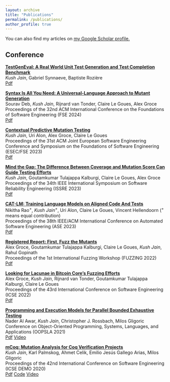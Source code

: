 ```yaml
---
layout: archive
title: "Publications"
permalink: /publications/
author_profile: true
---
```


You can also find my articles on <u><a href="https://scholar.google.com/citations?user=YBZt0-AAAAAJ&hl=en">my Google Scholar profile</a>.</u>

## Conference ##
[**TestGenEval: A Real World Unit Test Generation and Test Completion Benchmark**](https://arxiv.org/pdf/2410.00752)<br/>
*Kush Jain*, Gabriel Synnaeve, Baptiste Rozière<br/>
[Pdf](https://arxiv.org/pdf/2410.00752)

[**Syntax Is All You Need: A Universal-Language Approach to Mutant Generation**](https://agroce.github.io/fse24.pdf)<br/>
Sourav Deb, *Kush Jain*, Rijnard van Tonder, Claire Le Goues, Alex Groce<br/>
Proceedings of the 32nd ACM International Conference on the Foundations of Software Engineering (FSE 2024)<br/>
[Pdf](https://agroce.github.io/fse24.pdf)

[**Contextual Predictive Mutation Testing**](https://arxiv.org/pdf/2309.02389.pdf)<br/>
*Kush Jain*, Uri Alon, Alex Groce, Claire Le Goues<br/>
Proceedings of the 31st ACM Joint European Software Engineering Conference and Symposium on the Foundations of Software Engineering (ESEC/FSE 2023)<br/>
[Pdf](https://arxiv.org/pdf/2309.02389.pdf)

[**Mind the Gap: The Difference Between Coverage and Mutation Score Can Guide Testing Efforts**](https://arxiv.org/pdf/2309.02395.pdf)<br/>
*Kush Jain*, Goutamkumar Tulajappa Kalburgi, Claire Le Goues, Alex Groce  
Proceedings of the 34th IEEE International Symposium on Software Reliability Engineering (ISSRE 2023)<br/>
[Pdf](https://arxiv.org/pdf/2309.02395.pdf)

[**CAT-LM: Training Language Models on Aligned Code And Tests**](https://arxiv.org/pdf/2310.01602.pdf)<br/>
Nikitha Rao<sup>+</sup>, *Kush Jain<sup>+</sup>*, Uri Alon, Claire Le Goues, Vincent Hellendoorn (<sup>+</sup> means equal contribution)  
Proceedings of the 38th IEEE/ACM International Conference on Automated Software Engineering (ASE 2023)<br/>
[Pdf](https://arxiv.org/pdf/2310.01602.pdf)

[**Registered Report: First, Fuzz the Mutants**](https://agroce.github.io/fuzzing22.pdf)<br/>
Alex Groce, Goutamkumar Tulajappa Kalburgi, Claire Le Goues, *Kush Jain*, Rahul Gopinath  
Proceedings of the 1st International Fuzzing Workshop (FUZZING 2022)<br/>
[Pdf](https://agroce.github.io/fuzzing22.pdf)

[**Looking for Lacunae in Bitcoin Core’s Fuzzing Efforts**](https://agroce.github.io/icse22.pdf)<br/>
Alex Groce, *Kush Jain*, Rijnard van Tonder, Goutamkumar Tulajappa Kalburgi, Claire Le Goues  
Proceedings of the 43rd International Conference on Software Engineering (ICSE 2022)<br/>
[Pdf](https://agroce.github.io/icse22.pdf)

[**Programming and Execution Models for Parallel Bounded Exhaustive Testing**](https://dl.acm.org/doi/10.1145/3485543)<br/>
Nader Al Awar, *Kush Jain*, Christopher J. Rossbach, Milos Gligoric  
Conference on Object-Oriented Programming, Systems, Languages, and Applications (OOPSLA 2021)<br/>
[Pdf](https://users.ece.utexas.edu/~gligoric/papers/AlAwarETAL21Tempo.pdf)
[Video](https://www.youtube.com/watch?v=AiWmULuZ8mY)

[**mCoq: Mutation Analysis for Coq Verification Projects**](https://ieeexplore.ieee.org/document/9270399)<br/>
*Kush Jain*, Karl Palmskog, Ahmet Celik, Emilio Jesús Gallego Arias, Milos Gligoric  
Proceedings of the 42nd International Conference on Software Engineering (ICSE DEMO 2020)<br/>
[Pdf](http://users.ece.utexas.edu/~gligoric/papers/JainETAL20mCoqTool.pdf)
[Code](https://github.com/EngineeringSoftware/mcoq)
[Video](https://www.youtube.com/watch?v=rx3353HbeVY)
